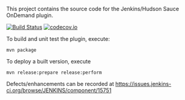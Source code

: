 This project contains the source code for the Jenkins/Hudson Sauce OnDemand plugin.

[![Build Status](https://jenkins.ci.cloudbees.com/job/plugins/job/sauce-ondemand-plugin/badge/icon)](https://jenkins.ci.cloudbees.com/job/plugins/job/sauce-ondemand-plugin/) [![codecov.io](https://codecov.io/github/saucelabs/jenkins-sauce-ondemand-plugin/coverage.svg?branch=master)](https://codecov.io/github/saucelabs/jenkins-sauce-ondemand-plugin?branch=master)

To build and unit test the plugin, execute:
	
	mvn package
	
To deploy a built version, execute

	mvn release:prepare release:perform

Defects/enhancements can be recorded at https://issues.jenkins-ci.org/browse/JENKINS/component/15751
